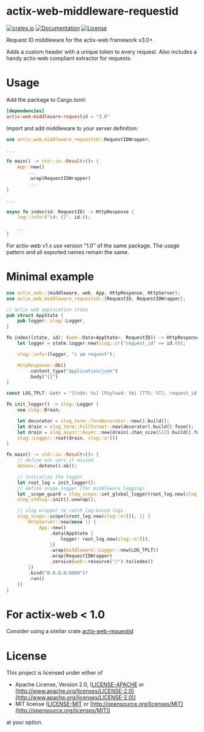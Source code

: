 # actix-web-middleware-requestid

[![crates.io](https://img.shields.io/crates/v/actix-web-middleware-requestid.svg)](https://crates.io/crates/actix-web-middleware-requestid)
[![Documentation](https://docs.rs/actix-web-middleware-requestid/badge.svg)](https://docs.rs/actix-web-middleware-requestid)
[![License](https://img.shields.io/crates/l/actix-web-middleware-requestid.svg)](https://github.com/tonkonogov/actix-web-middleware-requestid#license)

Request ID middleware for the actix-web framework v3.0+

Adds a custom header with a unique token to every request. Also includes a handy actix-web compliant extractor for requests.

# Usage

Add the package to Cargo.toml:

```toml
[dependencies]
actix-web-middleware-requestid = "3.0"
```

Import and add middleware to your server definition:

```rust
use actix_web_middleware_requestid::RequestIDWrapper;

...

fn main() -> std::io::Result<()> {
    App::new()
        ...
        .wrap(RequestIDWrapper)
        ...
}

...

async fn index(id: RequestID) -> HttpResponse {
    log::info!("id: {}", id.0);

    ...
}

```

For actix-web v1.x use version "1.0" of the same package. The usage pattern and all exported names remain the same.

# Minimal example

```rust
use actix_web::{middleware, web, App, HttpResponse, HttpServer};
use actix_web_middleware_requestid::{RequestID, RequestIDWrapper};

// actix web application state
pub struct AppState {
    pub logger: slog::Logger,
}

fn index((state, id): (web::Data<AppState>, RequestID)) -> HttpResponse {
    let logger = state.logger.new(slog::o!("request_id" => id.0));

    slog::info!(logger, "i am request");

    HttpResponse::Ok()
        .content_type("application/json")
        .body("{}")
}

const LOG_TPLT: &str = "[Code: %s] [Payload: %b] [TTS: %T], request_id: %{x-request-id}i";

fn init_logger() -> slog::Logger {
    use slog::Drain;

    let decorator = slog_term::TermDecorator::new().build();
    let drain = slog_term::FullFormat::new(decorator).build().fuse();
    let drain = slog_async::Async::new(drain).chan_size(512).build().fuse();
    slog::Logger::root(drain, slog::o!())
}

fn main() -> std::io::Result<()> {
    // define env vars if missed
    dotenv::dotenv().ok();

    // initialise the logger
    let root_log = init_logger();
    // define scope logger (for middleware logging)
    let _scope_guard = slog_scope::set_global_logger(root_log.new(slog::o!()));
    slog_stdlog::init().unwrap();

    // slog wrapper to catch log-based logs
    slog_scope::scope(&root_log.new(slog::o!()), || {
        HttpServer::new(move || {
            App::new()
                .data(AppState {
                    logger: root_log.new(slog::o!()),
                })
                .wrap(middleware::Logger::new(LOG_TPLT))
                .wrap(RequestIDWrapper)
                .service(web::resource("/").to(index))
        })
        .bind("0.0.0.0:8080")?
        .run()
    })
}
```

# For actix-web < 1.0

Consider using a similar crate [actix-web-requestid](https://crates.io/crates/actix-web-requestid)

# License

This project is licensed under either of

* Apache License, Version 2.0, ([LICENSE-APACHE](LICENSE-APACHE) or [http://www.apache.org/licenses/LICENSE-2.0](http://www.apache.org/licenses/LICENSE-2.0))
* MIT license ([LICENSE-MIT](LICENSE-MIT) or [http://opensource.org/licenses/MIT](http://opensource.org/licenses/MIT))

at your option.
